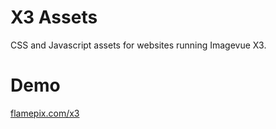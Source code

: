 X3 Assets
========

CSS and Javascript assets for websites running Imagevue X3.

Demo
========
[flamepix.com/x3](http://flamepix.com/x3)
